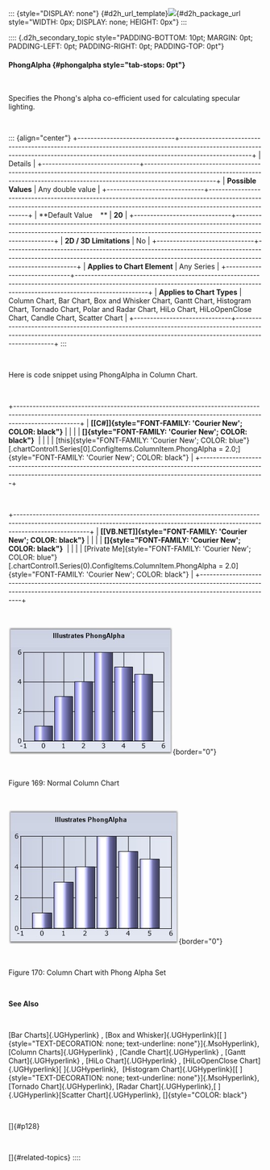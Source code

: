 ::: {style="DISPLAY: none"}
[](ms-xhelp:///?Id=d2h_url_template){#d2h_url_template}![](!package_url!){#d2h_package_url style="WIDTH: 0px; DISPLAY: none; HEIGHT: 0px"}
:::

:::: {.d2h_secondary_topic style="PADDING-BOTTOM: 10pt; MARGIN: 0pt; PADDING-LEFT: 0pt; PADDING-RIGHT: 0pt; PADDING-TOP: 0pt"}
#### PhongAlpha {#phongalpha style="tab-stops: 0pt"}

 

Specifies the Phong\'s alpha co-efficient used for calculating specular lighting.

 

::: {align="center"}
+------------------------------+----------------------------------------------------------------------------------------------------------------------------------------------------------------------------------+
| Details                                                                                                                                                                                                         |
+------------------------------+----------------------------------------------------------------------------------------------------------------------------------------------------------------------------------+
| **Possible Values**          | Any double value                                                                                                                                                                 |
+------------------------------+----------------------------------------------------------------------------------------------------------------------------------------------------------------------------------+
| **Default Value    **        | **20**                                                                                                                                                                           |
+------------------------------+----------------------------------------------------------------------------------------------------------------------------------------------------------------------------------+
| **2D / 3D Limitations**      | No                                                                                                                                                                               |
+------------------------------+----------------------------------------------------------------------------------------------------------------------------------------------------------------------------------+
| **Applies to Chart Element** | Any Series                                                                                                                                                                       |
+------------------------------+----------------------------------------------------------------------------------------------------------------------------------------------------------------------------------+
| **Applies to Chart Types**   | Column Chart, Bar Chart, Box and Whisker Chart, Gantt Chart, Histogram Chart, Tornado Chart, Polar and Radar Chart, HiLo Chart, HiLoOpenClose Chart, Candle Chart, Scatter Chart |
+------------------------------+----------------------------------------------------------------------------------------------------------------------------------------------------------------------------------+
:::

 

Here is code snippet using PhongAlpha in Column Chart.

 

+--------------------------------------------------------------------------------------------------------------------------------------------------------------------------------+
| **[\[C#\]]{style="FONT-FAMILY: 'Courier New'; COLOR: black"}**                                                                                                                 |
|                                                                                                                                                                                |
| **[]{style="FONT-FAMILY: 'Courier New'; COLOR: black"}**                                                                                                                       |
|                                                                                                                                                                                |
| [this]{style="FONT-FAMILY: 'Courier New'; COLOR: blue"}[.chartControl1.Series\[0\].ConfigItems.ColumnItem.PhongAlpha = 2.0;]{style="FONT-FAMILY: 'Courier New'; COLOR: black"} |
+--------------------------------------------------------------------------------------------------------------------------------------------------------------------------------+

 

+-----------------------------------------------------------------------------------------------------------------------------------------------------------------------------------+
| **[\[VB.NET\]]{style="FONT-FAMILY: 'Courier New'; COLOR: black"}**                                                                                                                |
|                                                                                                                                                                                   |
| **[]{style="FONT-FAMILY: 'Courier New'; COLOR: black"}**                                                                                                                          |
|                                                                                                                                                                                   |
| [Private Me]{style="FONT-FAMILY: 'Courier New'; COLOR: blue"}[.chartControl1.Series(0).ConfigItems.ColumnItem.PhongAlpha = 2.0]{style="FONT-FAMILY: 'Courier New'; COLOR: black"} |
+-----------------------------------------------------------------------------------------------------------------------------------------------------------------------------------+

 

![](ImagesExt/image84_169.jpg){border="0"}

 

Figure 169: Normal Column Chart

 

![](ImagesExt/image84_170.jpg){border="0"}

 

Figure 170: Column Chart with Phong Alpha Set

 

**See Also**

 

[Bar Charts]{.UGHyperlink} , [Box and Whisker]{.UGHyperlink}[[ ]{style="TEXT-DECORATION: none; text-underline: none"}]{.MsoHyperlink}, [Column Charts]{.UGHyperlink} , [Candle Chart]{.UGHyperlink} , [Gantt Chart]{.UGHyperlink} , [HiLo Chart]{.UGHyperlink} , [HiLoOpenClose Chart]{.UGHyperlink}[ ]{.UGHyperlink},  [Histogram Chart]{.UGHyperlink}[[ ]{style="TEXT-DECORATION: none; text-underline: none"}]{.MsoHyperlink}, [Tornado Chart]{.UGHyperlink}, [Radar Chart]{.UGHyperlink},[ ]{.UGHyperlink}[Scatter Chart]{.UGHyperlink}, []{style="COLOR: black"}

 

[]{#p128} 

 

[]{#related-topics}
::::
